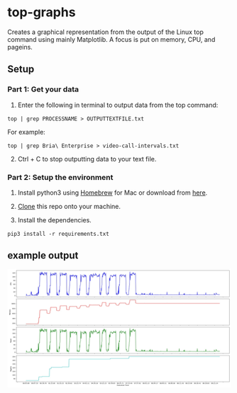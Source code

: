 # top-graphs
Creates a graphical representation from the output of the Linux top command using mainly Matplotlib. A focus is put on memory, CPU, and pageins.

## Setup

### Part 1: Get your data
1. Enter the following in terminal to output data from the top command:
```
top | grep PROCESSNAME > OUTPUTTEXTFILE.txt
```
For example:
```
top | grep Bria\ Enterprise > video-call-intervals.txt
```

2. Ctrl + C to stop outputting data to your text file.


### Part 2: Setup the environment
1. Install python3 using [Homebrew](https://brew.sh) for Mac or download from [here](https://www.python.org/downloads/windows/).

2. [Clone](https://docs.github.com/en/github/creating-cloning-and-archiving-repositories/cloning-a-repository) this repo onto your machine.

3. Install the dependencies.
```
pip3 install -r requirements.txt
```


## example output
![example graph from top output](example-graph.png)
